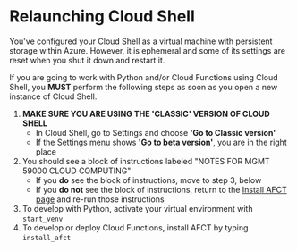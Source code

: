 # Relaunching Cloud Shell

You've configured your Cloud Shell as a virtual machine with persistent storage within Azure. However, it is ephemeral and some of its settings are reset when you shut it down and restart it.

If you are going to work with Python and/or Cloud Functions using Cloud Shell, you **MUST** perform the following steps as soon as you open a new instance of Cloud Shell.

1. **MAKE SURE YOU ARE USING THE 'CLASSIC' VERSION OF CLOUD SHELL**
    * In Cloud Shell, go to Settings and choose **'Go to Classic version'**
    * If the Settings menu shows **'Go to beta version'**, you are in the right place
2. You should see a block of instructions labeled "NOTES FOR MGMT 59000 CLOUD COMPUTING"
    * If you **do** see the block of instructions, move to step 3, below
    * If you **do not** see the block of instructions, return to the [Install AFCT page](function_app:install_afct:download_scripts) and re-run those instructions
3. To develop with Python, activate your virtual environment with `start_venv`
4. To develop or deploy Cloud Functions, install AFCT by typing `install_afct`